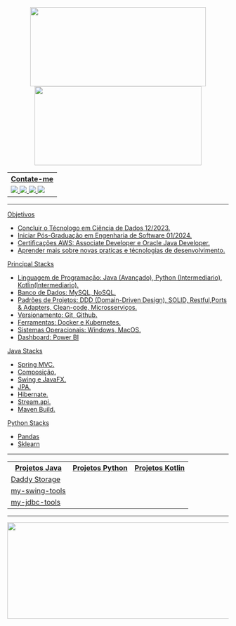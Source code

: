 
<div align="center" class="stats-and-mostused">
	<a href="https://github.com/nortonmanfrejr">
  	<img height="180em" width="400em" src="https://github-readme-stats.vercel.app/api?username=nortonmanfrejr&show_icons=true&theme=dark&include_all_commits=true&count_private=true"/>
   	<!-- Most used programming languages -->
  	<img height="180em" width="380em" src="https://github-readme-stats.vercel.app/api/top-langs/?username=nortonmanfrejr&layout=compact&langs_count=10&theme=dark"/>
</div>

<div align="center" class="contact">
	<table>
		<tr><th>Contate-me</th></tr>
		<tr>
			<td>
			<a target="_blank" href="https://www.linkedin.com/in/norton-manfr%C3%A9-8a899b211/">
 			<img src="https://img.shields.io/badge/-LinkedIn-%230077B5?style=for-the-badge&logo=linkedin&logoColor=white">
			<a target="_blank" href="https://api.whatsapp.com/send/?phone=5511954938319&text=Ola%2C+eu+sou+Norton+e+como+eu+posso+ajuda-lo%3F&type=phone_number&app_absent=0">
			<img src="https://img.shields.io/badge/WhatsApp-25D366?style=for-the-badge&logo=whatsapp&logoColor=white">
			<a target="_blank" href="https://t.me/nortonmanfrejr">
			<img src="https://img.shields.io/badge/Telegram-2CA5E0?style=for-the-badge&logo=telegram&logoColor=white">
			<a target="_blank" href="">
			<img src="https://img.shields.io/badge/Microsoft_Outlook-0078D4?style=for-the-badge&logo=microsoft-outlook&logoColor=white">
			</td>
		</tr>
	</table>
</div>

<hr>

Objetivos <!-- Objetivos para serem realizados em até 2 anos --> 
- Concluir o Técnologo em Ciência de Dados 12/2023.  <!-- Objetivo para 2023-->
- Iniciar Pós-Graduação em Engenharia de Software 01/2024. <!-- Após a conclusão do objetivo anterior -->
- Certificações AWS: Associate Developer e Oracle Java Developer. <!-- Conhecimento ja tenho, so falta $$ -->
- Aprender mais sobre novas praticas e técnologias de desenvolvimento. <!-- Aprendendo sempre -->

Principal Stacks <!-- Principais habilidades técnicas -->
- Linguagem de Programação: Java (Avançado), Python (Intermediario), Kotlin(Intermediario). <!-- Conhecimentos Consideraveis -->
- Banco de Dados: MySQL, NoSQL. <!-- Banco de dados que sou habituado, SGBDs não são considerado -->
- Padrões de Projetos: DDD (Domain-Driven Design), SOLID, Restful,Ports & Adapters, Clean-code, Microsserviços. <!-- Padrões de Projetos praticados -->
- Versionamento: Git, Github. <!-- Versionamento de Código -->
- Ferramentas: Docker e Kubernetes. <!-- Ferramentas de Conteiners utilizadas, OPENSHIFT esta para ser adicionada -->
- Sistemas Operacionais: Windows, MacOS. <!-- Sistemas operacionais que sou habituado -->
- Dashboard: Power BI <!-- Sem muito a dizer -->
  
<!-- 
Future Stacks 
- Frameworks: Angular, NodeJS
- Cloud-computing: AWS e Azure
- Web developement: HTML, CSS5, JavaScript

-->
Java Stacks
- Spring MVC.
- Composição. <!-- Utilizado para implementar boas praticas de desenvolvimento, é comparavel a desnormalização de uma base de dados. -->
- Swing e JavaFX. <!-- Interface Grafica, essencial para o desenvolvimento do toolkit my-swing-tools. -->
- JPA. 
- Hibernate.
- Stream.api. <!-- Essencial para o habito de programação funcional -->
- Maven Build. <!-- Para criação de arquivos JAR -->

<!--
Kotlin Stacks.
- null
-->

Python Stacks
- Pandas
- Sklearn
 
<hr>

<div align="center" class="projects">
	<table>
		<tr class="header">
			<th>Projetos Java</th>
			<th>Projetos Python</th>
			<th>Projetos Kotlin</th>
		</tr>
		<tr class="column1">
			<td><a href="https://github.com/nortonmanfrejr/Daddy-Storage-with-Swing"> Daddy Storage <!-- enter in the repository --></td>
		</tr>
		<tr class="column2">
			<td><a href="https://github.com/nortonmanfrejr/my-swing-tools.git"> my-swing-tools <!-- toolkit facilitador para desenvolver GUI Desktop --></td>
		</tr>
		<tr class="column3">
			<td><a href="https://github.com/nortonmanfrejr/my-jdbc-tools"> my-jdbc-tools <!-- toolkit facilitador para desenvolvimento com o JDBC --></td>
		</tr>
	</table>
</div>

<hr>

<div align="center" class="day-streak">
	<a href="https://github.com/nortonmanfrejr"> 
   	<img height="220em" width="800em" src="https://streak-stats.demolab.com?user=nortonmanfrejr&theme=dark"/>
</div>
